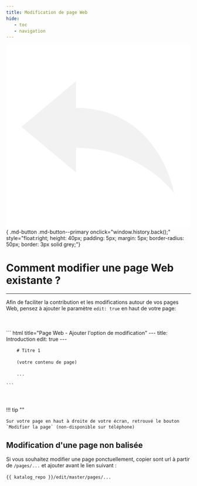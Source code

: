 ```yaml
---
title: Modification de page Web
hide:
   - toc
   - navigation
---
```


![Retour configuration](https://raw.githubusercontent.com/Konsilion/website/master/media/fleche-retour.png){ .md-button .md-button--primary onclick="window.history.back();" style="float:right; height: 40px; padding: 5px; margin: 5px; border-radius: 50px; border: 3px solid grey;"}

# Comment modifier une page Web existante ?

---

Afin de faciliter la contribution et les modifications autour de vos pages Web, pensez à ajouter le paramètre `edit: true` en haut de votre page: 

<div style="max-width: 650px; margin: 50px auto;" markdown>
    ``` html title="Page Web - Ajouter l'option de modification"
        ---
        title: Introduction
        edit: true
        ---
        
        # Titre 1
        
        (votre contenu de page) 
        
        ...
        
    ```
</div>

!!! tip ""

    Sur votre page en haut à droite de votre écran, retrouvé le bouton `Modifier la page` (non-disponible sur téléphone)

## Modification d'une page non balisée

Si vous souhaitez modifier une page ponctuellement, copier sont url à partir de `/pages/...` et ajouter avant le lien suivant : 

`{{ katalog_repo }}/edit/master/pages/...`